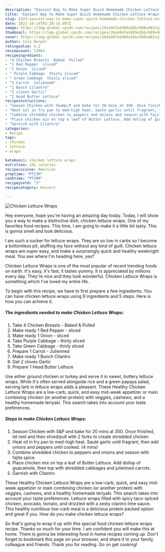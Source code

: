 ```yaml
---
description: "Easiest Way to Make Super Quick Homemade Chicken Lettuce Wraps"
title: "Easiest Way to Make Super Quick Homemade Chicken Lettuce Wraps"
slug: 4323-easiest-way-to-make-super-quick-homemade-chicken-lettuce-wraps
date: 2021-10-14T03:28:14.897Z
image: https://img-global.cpcdn.com/recipes/2b4a947edd89a3bb/680x482cq70/chicken-lettuce-wraps-recipe-main-photo.jpg
thumbnail: https://img-global.cpcdn.com/recipes/2b4a947edd89a3bb/680x482cq70/chicken-lettuce-wraps-recipe-main-photo.jpg
cover: https://img-global.cpcdn.com/recipes/2b4a947edd89a3bb/680x482cq70/chicken-lettuce-wraps-recipe-main-photo.jpg
author: Cole Harper
ratingvalue: 4.2
reviewcount: 13064
recipeingredient:
- "4 Chicken Breasts  Baked  Pulled"
- "1 Red Pepper  sliced"
- "1 Onion  sliced"
- " Purple Cabbage  thinly sliced"
- " Green Cabbage  thinly sliced"
- "1 Carrot  Julienned"
- "1 Bunch Cilantro"
- "2 cloves Garlic"
- "1 Head Butter Lettuce"
recipeinstructions:
- "Season Chicken with S&amp;P and bake for 20 mins at 350. Once finished, let rest and then shred/pull with 2 forks to create shredded chicken"
- "Heat oil in fry pan to med-high heat. Sauté garlic until fragrant, then add onions and peppers until cooked. (4 mins)"
- "Combine shredded chicken to peppers and onions and season with fajita spice."
- "Place chicken mix on top a leaf of Butter Lettuce. Add dollop of guacamole, then top with shredded cabbages and julienned carrots."
- "Garnish with Cilantro"
categories:
- Recipe
tags:
- chicken
- lettuce
- wraps

katakunci: chicken lettuce wraps 
nutrition: 191 calories
recipecuisine: American
preptime: "PT23M"
cooktime: "PT39M"
recipeyield: "3"
recipecategory: Dessert

---
```



![Chicken Lettuce Wraps](https://img-global.cpcdn.com/recipes/2b4a947edd89a3bb/680x482cq70/chicken-lettuce-wraps-recipe-main-photo.jpg)

Hey everyone, hope you're having an amazing day today. Today, I will show you a way to make a distinctive dish, chicken lettuce wraps. One of my favorites food recipes. This time, I am going to make it a little bit tasty. This is gonna smell and look delicious.

I am such a sucker for lettuce wraps. They are so low in carbs so I become a bottomless pit, stuffing my face without any kind of guilt. Chicken lettuce wraps are super easy, and make a surprisingly quick and healthy weeknight meal. You see where I&#39;m heading here, yes?

Chicken Lettuce Wraps is one of the most popular of recent trending foods on earth. It's easy, it's fast, it tastes yummy. It is appreciated by millions every day. They're nice and they look wonderful. Chicken Lettuce Wraps is something which I've loved my entire life.


To begin with this recipe, we have to first prepare a few ingredients. You can have chicken lettuce wraps using 9 ingredients and 5 steps. Here is how you can achieve it.

<!--inarticleads1-->

##### The ingredients needed to make Chicken Lettuce Wraps:

1. Take 4 Chicken Breasts - Baked &amp; Pulled
1. Make ready 1 Red Pepper - sliced
1. Make ready 1 Onion - sliced
1. Take  Purple Cabbage - thinly sliced
1. Take  Green Cabbage - thinly sliced
1. Prepare 1 Carrot - Julienned
1. Make ready 1 Bunch Cilantro
1. Get 2 cloves Garlic
1. Prepare 1 Head Butter Lettuce


Use either ground chicken or turkey and serve it in sweet, buttery lettuce wraps. While it&#39;s often served alongside rice and a green papaya salad, serving larb in lettuce wraps adds a pleasant. These Healthy Chicken Lettuce Wraps are a low-carb, quick, and easy mid-week appetizer or main combining chicken (or another protein) with veggies, cashews, and a healthy homemade teriyaki. This search takes into account your taste preferences. 

<!--inarticleads2-->

##### Steps to make Chicken Lettuce Wraps:

1. Season Chicken with S&amp;P and bake for 20 mins at 350. Once finished, let rest and then shred/pull with 2 forks to create shredded chicken
1. Heat oil in fry pan to med-high heat. Sauté garlic until fragrant, then add onions and peppers until cooked. (4 mins)
1. Combine shredded chicken to peppers and onions and season with fajita spice.
1. Place chicken mix on top a leaf of Butter Lettuce. Add dollop of guacamole, then top with shredded cabbages and julienned carrots.
1. Garnish with Cilantro


These Healthy Chicken Lettuce Wraps are a low-carb, quick, and easy mid-week appetizer or main combining chicken (or another protein) with veggies, cashews, and a healthy homemade teriyaki. This search takes into account your taste preferences. Lettuce wraps filled with spicy taco-spiced chicken, avocado, tomato, and drizzled with a zesty cilantro lime sauce. This healthy nutritious low-carb meal is a delicious protein packed option and great if you. How do you make chicken lettuce wraps? 

So that's going to wrap it up with this special food chicken lettuce wraps recipe. Thanks so much for your time. I am confident you will make this at home. There is gonna be interesting food in home recipes coming up. Don't forget to bookmark this page on your browser, and share it to your family, colleague and friends. Thank you for reading. Go on get cooking!
